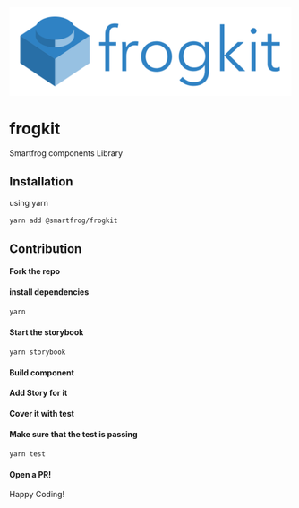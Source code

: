 
<p align="center"><img width="auto" src="logo.png"></p>

# frogkit
Smartfrog components Library

## Installation
using yarn
```bash
yarn add @smartfrog/frogkit
```

## Contribution

#### Fork the repo

#### install dependencies
```bash
yarn
```

#### Start the storybook
```bash
yarn storybook
```

#### Build component
#### Add Story for it
#### Cover it with test

#### Make sure that the test is passing
```bash
yarn test
```

#### Open a PR!

Happy Coding!
